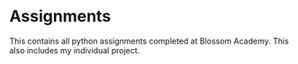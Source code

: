 # Assignments
This contains all python assignments completed at Blossom Academy.
This also includes my individual project.
